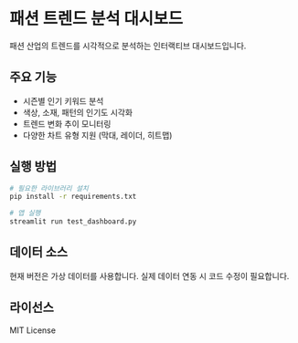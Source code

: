 # 패션 트렌드 분석 대시보드

패션 산업의 트렌드를 시각적으로 분석하는 인터랙티브 대시보드입니다.

## 주요 기능

- 시즌별 인기 키워드 분석
- 색상, 소재, 패턴의 인기도 시각화
- 트렌드 변화 추이 모니터링
- 다양한 차트 유형 지원 (막대, 레이더, 히트맵)

## 실행 방법

```bash
# 필요한 라이브러리 설치
pip install -r requirements.txt

# 앱 실행
streamlit run test_dashboard.py
```

## 데이터 소스

현재 버전은 가상 데이터를 사용합니다. 실제 데이터 연동 시 코드 수정이 필요합니다.

## 라이선스

MIT License 